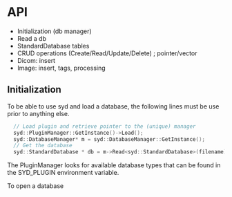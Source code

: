 # API


- Initialization (db manager)
- Read a db
- StandardDatabase tables
- CRUD operations (Create/Read/Update/Delete) ; pointer/vector
- Dicom: insert
- Image: insert, tags, processing 


## Initialization

To be able to use syd and load a database, the following lines must be use prior to anything else. 

``` c++
  // Load plugin and retrieve pointer to the (unique) manager
  syd::PluginManager::GetInstance()->Load();
  syd::DatabaseManager* m = syd::DatabaseManager::GetInstance();
  // Get the database
  syd::StandardDatabase * db = m->Read<syd::StandardDatabase>(filename);
```

The PluginManager looks for available database types that can be found in the SYD_PLUGIN environment variable.

To open a database
